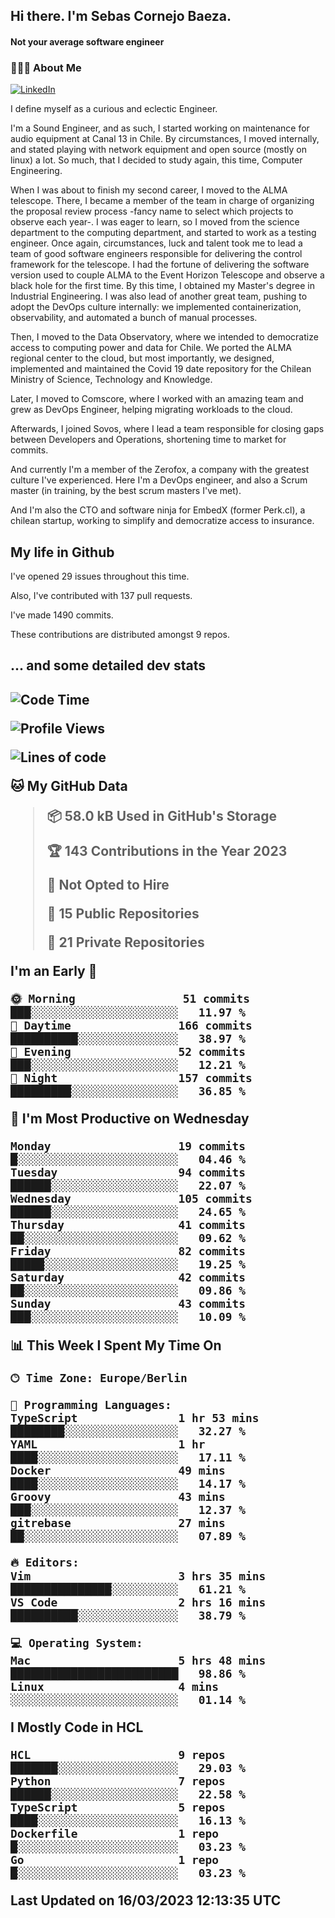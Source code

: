 <h2> Hi there.  I'm Sebas Cornejo Baeza.</h2>
<h4> Not your average software engineer</h4>
<h3> 👨🏻‍💻 About Me </h3>
<a href="http://linkedin.com/in/sebastian-cornejo-baeza/"><img alt="LinkedIn" src="https://img.shields.io/badge/Sebas%20Cornejo%20-informational?style=appveyor&logo=linkedin"></a>


I define myself as a curious and eclectic Engineer.

I'm a Sound Engineer, and as such, I started working on maintenance for audio equipment at Canal 13 in Chile.
By circumstances, I moved internally, and stated playing with network equipment and open source (mostly on linux) 
a lot. So much, that I decided to study again, this time, Computer Engineering.

When I was about to finish my second career, I moved to the ALMA telescope. There, I became a member of the team
in charge of organizing the proposal review process -fancy name to select which projects to observe each year-. 
I was eager to learn, so I moved from the science department to the computing department, and started to work as 
a testing engineer. Once again, circumstances, luck and talent took me to lead a team of good software engineers 
responsible for delivering the control framework for the telescope. I had the fortune of delivering the software
version used to couple ALMA to the Event Horizon Telescope and observe a black hole for the first time.
By this time, I obtained my Master's degree in Industrial Engineering.
I was also lead of another great team, pushing to adopt the DevOps culture internally: we implemented containerization, observability, and automated a bunch of manual processes.

Then, I moved to the Data Observatory, where we intended to democratize access to computing power
and data for Chile. We ported the ALMA regional center to the cloud, but most importantly, we designed, implemented
and maintained the Covid 19 date repository for the Chilean Ministry of Science, Technology and Knowledge.

Later, I moved to Comscore, where I worked with an amazing team and grew as DevOps Engineer, helping migrating workloads to the cloud.

Afterwards, I joined Sovos, where I lead a team responsible for closing gaps between Developers and Operations, shortening time to market for commits.

And currently I'm a member of the Zerofox, a company with the greatest culture I've experienced. Here I'm a DevOps
engineer, and also a Scrum master (in training, by the best scrum masters I've met).
 
And I'm also the CTO and software ninja for EmbedX (former Perk.cl), a chilean startup, working to simplify and democratize access to insurance.

<h2> My life in Github </h2>

I've opened 29 issues throughout this time.

Also, I've contributed with 137 pull requests.

I've made 1490 commits.

These contributions are distributed amongst 9 repos.

<h2>... and some detailed dev stats<h2>

<!--START_SECTION:waka-->
![Code Time](http://img.shields.io/badge/Code%20Time-291%20hrs%2054%20mins-blue)

![Profile Views](http://img.shields.io/badge/Profile%20Views-1-blue)

![Lines of code](https://img.shields.io/badge/From%20Hello%20World%20I%27ve%20Written-596.0%20thousand%20lines%20of%20code-blue)

**🐱 My GitHub Data** 

> 📦 58.0 kB Used in GitHub's Storage 
 > 
> 🏆 143 Contributions in the Year 2023
 > 
> 🚫 Not Opted to Hire
 > 
> 📜 15 Public Repositories 
 > 
> 🔑 21 Private Repositories 
 > 
**I'm an Early 🐤** 

```text
🌞 Morning                51 commits          ███░░░░░░░░░░░░░░░░░░░░░░   11.97 % 
🌆 Daytime                166 commits         ██████████░░░░░░░░░░░░░░░   38.97 % 
🌃 Evening                52 commits          ███░░░░░░░░░░░░░░░░░░░░░░   12.21 % 
🌙 Night                  157 commits         █████████░░░░░░░░░░░░░░░░   36.85 % 
```
📅 **I'm Most Productive on Wednesday** 

```text
Monday                   19 commits          █░░░░░░░░░░░░░░░░░░░░░░░░   04.46 % 
Tuesday                  94 commits          ██████░░░░░░░░░░░░░░░░░░░   22.07 % 
Wednesday                105 commits         ██████░░░░░░░░░░░░░░░░░░░   24.65 % 
Thursday                 41 commits          ██░░░░░░░░░░░░░░░░░░░░░░░   09.62 % 
Friday                   82 commits          █████░░░░░░░░░░░░░░░░░░░░   19.25 % 
Saturday                 42 commits          ██░░░░░░░░░░░░░░░░░░░░░░░   09.86 % 
Sunday                   43 commits          ███░░░░░░░░░░░░░░░░░░░░░░   10.09 % 
```


📊 **This Week I Spent My Time On** 

```text
🕑︎ Time Zone: Europe/Berlin

💬 Programming Languages: 
TypeScript               1 hr 53 mins        ████████░░░░░░░░░░░░░░░░░   32.27 % 
YAML                     1 hr                ████░░░░░░░░░░░░░░░░░░░░░   17.11 % 
Docker                   49 mins             ████░░░░░░░░░░░░░░░░░░░░░   14.17 % 
Groovy                   43 mins             ███░░░░░░░░░░░░░░░░░░░░░░   12.37 % 
gitrebase                27 mins             ██░░░░░░░░░░░░░░░░░░░░░░░   07.89 % 

🔥 Editors: 
Vim                      3 hrs 35 mins       ███████████████░░░░░░░░░░   61.21 % 
VS Code                  2 hrs 16 mins       ██████████░░░░░░░░░░░░░░░   38.79 % 

💻 Operating System: 
Mac                      5 hrs 48 mins       █████████████████████████   98.86 % 
Linux                    4 mins              ░░░░░░░░░░░░░░░░░░░░░░░░░   01.14 % 
```

**I Mostly Code in HCL** 

```text
HCL                      9 repos             ███████░░░░░░░░░░░░░░░░░░   29.03 % 
Python                   7 repos             ██████░░░░░░░░░░░░░░░░░░░   22.58 % 
TypeScript               5 repos             ████░░░░░░░░░░░░░░░░░░░░░   16.13 % 
Dockerfile               1 repo              █░░░░░░░░░░░░░░░░░░░░░░░░   03.23 % 
Go                       1 repo              █░░░░░░░░░░░░░░░░░░░░░░░░   03.23 % 
```




 Last Updated on 16/03/2023 12:13:35 UTC
<!--END_SECTION:waka-->
